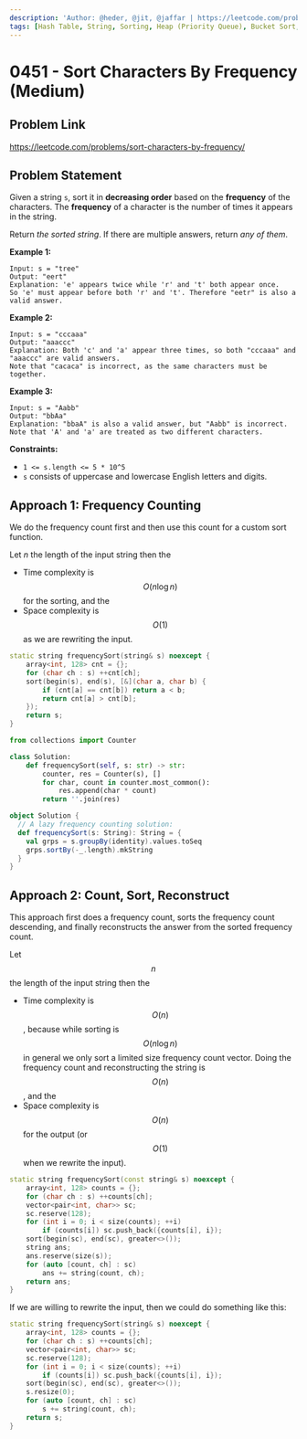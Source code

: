 ```yaml
---
description: 'Author: @heder, @jit, @jaffar | https://leetcode.com/problems/sort-characters-by-frequency/'
tags: [Hash Table, String, Sorting, Heap (Priority Queue), Bucket Sort, Counting]
---
```


# 0451 - Sort Characters By Frequency (Medium) 

## Problem Link

https://leetcode.com/problems/sort-characters-by-frequency/

## Problem Statement

Given a string `s`, sort it in **decreasing order** based on the **frequency** of the characters. The **frequency** of a character is the number of times it appears in the string.

Return *the sorted string*. If there are multiple answers, return *any of them*.

**Example 1:**

```
Input: s = "tree"
Output: "eert"
Explanation: 'e' appears twice while 'r' and 't' both appear once.
So 'e' must appear before both 'r' and 't'. Therefore "eetr" is also a valid answer.
```

**Example 2:**

```
Input: s = "cccaaa"
Output: "aaaccc"
Explanation: Both 'c' and 'a' appear three times, so both "cccaaa" and "aaaccc" are valid answers.
Note that "cacaca" is incorrect, as the same characters must be together.
```

**Example 3:**

```
Input: s = "Aabb"
Output: "bbAa"
Explanation: "bbaA" is also a valid answer, but "Aabb" is incorrect.
Note that 'A' and 'a' are treated as two different characters.
```

**Constraints:**

- `1 <= s.length <= 5 * 10^5`
- `s` consists of uppercase and lowercase English letters and digits.

## Approach 1: Frequency Counting

We do the frequency count first and then use this count for a custom sort function.

Let $n$ the length of the input string then the

- Time complexity is $$O(n \log n)$$ for the sorting, and the
- Space complexity is $$O(1)$$ as we are rewriting the input.

<Tabs>
<TabItem value="cpp" label="C++">
<SolutionAuthor name="@heder"/>

```cpp
static string frequencySort(string& s) noexcept {
    array<int, 128> cnt = {};
    for (char ch : s) ++cnt[ch];
    sort(begin(s), end(s), [&](char a, char b) {
        if (cnt[a] == cnt[b]) return a < b;
        return cnt[a] > cnt[b];
    });
    return s;
}
```

</TabItem>

<TabItem value="py" label="Python">
<SolutionAuthor name="@jaffar"/>

```py
from collections import Counter

class Solution:
    def frequencySort(self, s: str) -> str:
        counter, res = Counter(s), []
        for char, count in counter.most_common():
            res.append(char * count)
        return ''.join(res)
```

</TabItem>

<TabItem value="scala" label="scala">
<SolutionAuthor name="@jit"/>

```scala
object Solution {
  // A lazy frequency counting solution:
  def frequencySort(s: String): String = {
    val grps = s.groupBy(identity).values.toSeq
    grps.sortBy(-_.length).mkString
  }
}
```

</TabItem>
</Tabs>

## Approach 2: Count, Sort, Reconstruct

This approach first does a frequency count, sorts the frequency count descending, and finally reconstructs the answer from the sorted frequency count.

Let $$n$$ the length of the input string then the

- Time complexity is $$O(n)$$, because while sorting is $$O(n \log n)$$ in general we only sort a limited size frequency count vector. Doing the frequency count and reconstructing the string is $$O(n)$$, and the
- Space complexity is $$O(n)$$ for the output (or $$O(1)$$ when we rewrite the input).

<Tabs>
<TabItem value="cpp" label="C++">
<SolutionAuthor name="@heder"/>

```cpp
static string frequencySort(const string& s) noexcept {
    array<int, 128> counts = {};
    for (char ch : s) ++counts[ch];
    vector<pair<int, char>> sc;
    sc.reserve(128);
    for (int i = 0; i < size(counts); ++i)
        if (counts[i]) sc.push_back({counts[i], i});
    sort(begin(sc), end(sc), greater<>());
    string ans;
    ans.reserve(size(s));
    for (auto [count, ch] : sc)
        ans += string(count, ch);
    return ans;
}
```

</TabItem>
</Tabs>

If we are willing to rewrite the input, then we could do something like this:

<Tabs>
<TabItem value="cpp" label="C++">
<SolutionAuthor name="@heder"/>

```cpp
static string frequencySort(string& s) noexcept {
    array<int, 128> counts = {};
    for (char ch : s) ++counts[ch];
    vector<pair<int, char>> sc;
    sc.reserve(128);
    for (int i = 0; i < size(counts); ++i)
        if (counts[i]) sc.push_back({counts[i], i});
    sort(begin(sc), end(sc), greater<>());
    s.resize(0);
    for (auto [count, ch] : sc)
        s += string(count, ch);
    return s;
}
```

</TabItem>
</Tabs>